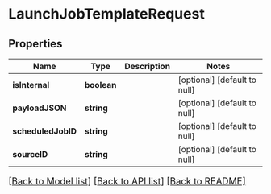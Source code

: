 # LaunchJobTemplateRequest

## Properties
Name | Type | Description | Notes
------------ | ------------- | ------------- | -------------
**isInternal** | **boolean** |  | [optional] [default to null]
**payloadJSON** | **string** |  | [optional] [default to null]
**scheduledJobID** | **string** |  | [optional] [default to null]
**sourceID** | **string** |  | [optional] [default to null]

[[Back to Model list]](../README.md#documentation-for-models) [[Back to API list]](../README.md#documentation-for-api-endpoints) [[Back to README]](../README.md)

<style>
     p, ul, ol, li { font-size: 18px !important;}
</style>



